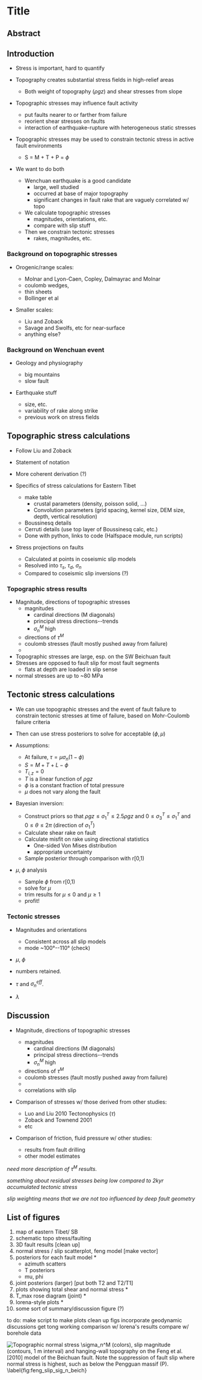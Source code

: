 # Title

## Abstract

## Introduction
- Stress is important, hard to quantify

- Topography creates substantial stress fields in high-relief areas
    - Both weight of topography ($\rho g z$) and shear stresses from slope
 
- Topographic stresses may influence fault activity
    - put faults nearer to or farther from failure
    - reorient shear stresses on faults
    - interaction of earthquake-rupture with heterogeneous static stresses

- Topographic stresses may be used to constrain tectonic stress in active fault
  environments
    - S = M + T + P = $\phi$

- We want to do both
    - Wenchuan earthquake is a good candidate
        - large, well studied
        - occurred at base of major topography
        - significant changes in fault rake that are vaguely correlated w/ topo
    - We calculate topographic stresses
        - magnitudes, orientations, etc.
        - compare with slip stuff
    - Then we constrain tectonic stresses
        - rakes, magnitudes, etc.


### Background on topographic stresses
- Orogenic/range scales: 
    - Molnar and Lyon-Caen, Copley, Dalmayrac and Molnar
    - coulomb wedges, 
    - thin sheets
    - Bollinger et al

- Smaller scales:
    - Liu and Zoback
	- Savage and Swolfs, etc for near-surface
    - anything else?

### Background on Wenchuan event
- Geology and physiography
    - big mountains
    - slow fault

- Earthquake stuff
    - size, etc.
    - variability of rake along strike
    - previous work on stress fields

## Topographic stress calculations
- Follow Liu and Zoback
- Statement of notation
- More coherent derivation (?) 
- Specifics of stress calculations for Eastern Tibet
	- make table
		- crustal parameters (density, poisson solid, ...)
		- Convolution parameters (grid spacing, kernel size, DEM size,
								  depth, vertical resolution)
	- Boussinesq details
	- Cerruti details (use top layer of Boussinesq calc, etc.)
	- Done with python, links to code (Halfspace module, run scripts)

- Stress projections on faults
	- Calculated at points in coseismic slip models
	- Resolved into $\tau_s$, $\tau_d$, $\sigma_n$
	- Compared to coseismic slip inversions (?)

### Topographic stress results

- Magnitude, directions of topographic stresses
    - magnitudes
        - cardinal directions (M diagonals)
        - principal stress directions--trends
        - $\sigma_n^M$ high
    - directions of $\tau^M$
    - coulomb stresses (fault mostly pushed away from failure)
    - 
- Topographic stresses are large, esp. on the SW Beichuan fault
- Stresses are opposed to fault slip for most fault segments
    - flats at depth are loaded in slip sense
- normal stresses are up to ~80 MPa

## Tectonic stress calculations
- We can use topographic stresses and the event of fault failure to constrain
  tectonic stresses at time of failure, based on Mohr-Coulomb failure criteria
- Then can use stress posteriors to solve for acceptable $(\phi, \mu)$

- Assumptions:
	- At failure, $\tau = \mu \sigma_n (1 - \phi)$
	- $S = M + T + L - \phi$
    - $T_{i,z} = 0$
	- $T$ is a linear function of $\rho g z$
	- $\phi$ is a constant fraction of total pressure
	- $\mu$ does not vary along the fault

- Bayesian inversion:
	- Construct priors so that $\rho g z \le \sigma_1^T \le 2.5 \rho g z$ and 
	  $0 \le \sigma_3^T \le \sigma_1^T$ and $0 \le \theta \le 2 \pi$ (direction
	  of $\sigma_1^T$)
	- Calculate shear rake on fault
	- Calculate misfit on rake using directional statistics
		- One-sided Von Mises distribution
		- appropriate uncertainty
	- Sample posterior through comparison with r[0,1)

- $\mu, \; \phi$ analysis
	- Sample $\phi$ from r[0,1)
	- solve for $\mu$
	- trim results for $\mu \le 0$ and $\mu \ge 1$
	- profit!

### Tectonic stresses
- Magnitudes and orientations
    - Consistent across all slip models
    - mode ~100°--110° (check)




- $\mu, \; \phi$ 
- numbers retained.
- $\tau$ and $\sigma_n^{eff}$.
- $\lambda$

## Discussion

- Magnitude, directions of topographic stresses
    - magnitudes
        - cardinal directions (M diagonals)
        - principal stress directions--trends
        - $\sigma_n^M$ high
    - directions of $\tau^M$
    - coulomb stresses (fault mostly pushed away from failure)
    - 
    - correlations with slip


- Comparison of stresses w/ those derived from other studies:
    - Luo and Liu 2010 Tectonophysics ($\tau$)
    - Zoback and Townend 2001
    - etc

- Comparison of friction, fluid pressure w/ other studies:
    - results from fault drilling
    - other model estimates






*need more description of $\tau^M$ results.*

*something about residual stresses being low compared to 2kyr accumulated
tectonic stress*

*slip weighting means that we are not too influenced by deep fault geometry*



## List of figures
1. map of eastern Tibet/ SB
1. schematic topo stress/faulting
1. 3D fault results [clean up]
1. normal stress / slip scatterplot, feng model [make vector]
1. posteriors for each fault model *
    - azimuth scatters
    - T posteriors
    - mu, phi
1. joint posteriors (larger) [put both T2 and T2/T1]
1. plots showing total shear and normal stress *
1. T_max rose diagram (joint) *
1. lorena-style plots *
1. some sort of summary/discussion figure (?)


to do:
make script to make plots
clean up figs
incorporate geodynamic discussions
get tong working
comparison w/ lorena's results
compare w/ borehole data

![Topographic normal stress $\sigma_n^M$ (colors), slip magnitude (contours,
1 m interval) and hanging-wall topography on the Feng et al. [2010] model of
the Beichuan fault. Note the suppression of fault slip where normal stress is
highest, such as below the Pengguan massif (P).
\label{fig:feng_slip_sig_n_beich} ](../figures/feng_slip_sig_n_beich.png)
